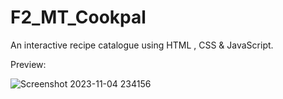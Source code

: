# F2_MT_Cookpal

 An interactive recipe catalogue using HTML , CSS & JavaScript.

Preview:

![Screenshot 2023-11-04 234156](https://github.com/Jeba3210/F2_MT_Cookpal/assets/137270674/ecd0fba2-5e1b-4e97-80bb-b7ab5ff41372)
